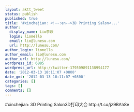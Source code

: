 ```yaml
---
layout: aktt_tweet
status: publish
published: true
title: '#xinchejian: <!--:en-->3D Printing Salon<...'
author:
  display_name: Lio李欧
  login: lionello
  email: lio@lunesu.com
  url: http://lunesu.com/
author_login: lionello
author_email: lio@lunesu.com
author_url: http://lunesu.com/
wordpress_id: 6885
wordpress_url: http://twitter-179509891138994177
date: '2012-03-13 18:11:07 +0800'
date_gmt: '2012-03-13 10:11:07 +0800'
categories: []
tags: []
comments: []
---
```

<p>#xinchejian: <!--:en-->3D Printing Salon<!--:--><!--:zh-->3D打印大会<!--:--> http://t.co/jz9BAh8e</p>
